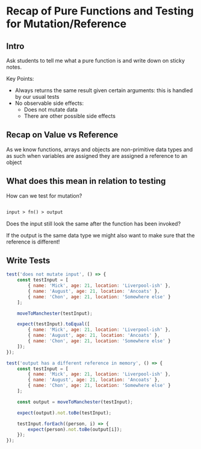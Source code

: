 # Recap of Pure Functions and Testing for Mutation/Reference

## Intro

Ask students to tell me what a pure function is and write down on sticky notes.

Key Points:

- Always returns the same result given certain arguments: this is handled by our usual tests
- No observable side effects:
  - Does not mutate data
  - There are other possible side effects

## Recap on Value vs Reference

As we know functions, arrays and objects are non-primitive data types and as such when variables are assigned they are assigned a reference to an object

## What does this mean in relation to testing

How can we test for mutation?

```txt

input > fn() > output

```

Does the input still look the same after the function has been invoked?

If the output is the same data type we might also want to make sure that the reference is different!

## Write Tests

```js
test('does not mutate input', () => {
	const testInput = [
		{ name: 'Mick', age: 21, location: 'Liverpool-ish' },
		{ name: 'August', age: 21, location: 'Ancoats' },
		{ name: 'Chon', age: 21, location: 'Somewhere else' }
	];

	moveToManchester(testInput);

	expect(testInput).toEqual([
		{ name: 'Mick', age: 21, location: 'Liverpool-ish' },
		{ name: 'August', age: 21, location: 'Ancoats' },
		{ name: 'Chon', age: 21, location: 'Somewhere else' }
	]);
});

test('output has a different reference in memory', () => {
	const testInput = [
		{ name: 'Mick', age: 21, location: 'Liverpool-ish' },
		{ name: 'August', age: 21, location: 'Ancoats' },
		{ name: 'Chon', age: 21, location: 'Somewhere else' }
	];

	const output = moveToManchester(testInput);

	expect(output).not.toBe(testInput);

	testInput.forEach((person, i) => {
		expect(person).not.toBe(output[i]);
	});
});
```
